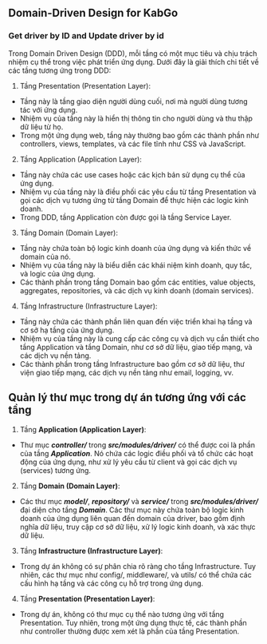 ## Domain-Driven Design for KabGo
### Get driver by ID and Update driver by id
Trong Domain Driven Design (DDD), mỗi tầng có một mục tiêu và chịu trách nhiệm cụ thể trong việc phát triển ứng dụng. Dưới đây là giải thích chi tiết về các tầng tương ứng trong DDD:
1. Tầng Presentation (Presentation Layer):
  - Tầng này là tầng giao diện người dùng cuối, nơi mà người dùng tương tác với ứng dụng.
  - Nhiệm vụ của tầng này là hiển thị thông tin cho người dùng và thu thập dữ liệu từ họ.
  - Trong một ứng dụng web, tầng này thường bao gồm các thành phần như controllers, views, templates, và các file tĩnh như CSS và JavaScript.
2. Tầng Application (Application Layer):
  - Tầng này chứa các use cases hoặc các kịch bản sử dụng cụ thể của ứng dụng.
  - Nhiệm vụ của tầng này là điều phối các yêu cầu từ tầng Presentation và gọi các dịch vụ tương ứng từ tầng Domain để thực hiện các logic kinh doanh.
  - Trong DDD, tầng Application còn được gọi là tầng Service Layer.
3. Tầng Domain (Domain Layer):
  - Tầng này chứa toàn bộ logic kinh doanh của ứng dụng và kiến thức về domain của nó.
  - Nhiệm vụ của tầng này là biểu diễn các khái niệm kinh doanh, quy tắc, và logic của ứng dụng.
  - Các thành phần trong tầng Domain bao gồm các entities, value objects, aggregates, repositories, và các dịch vụ kinh doanh (domain services).
4. Tầng Infrastructure (Infrastructure Layer):
  - Tầng này chứa các thành phần liên quan đến việc triển khai hạ tầng và cơ sở hạ tầng của ứng dụng.
  - Nhiệm vụ của tầng này là cung cấp các công cụ và dịch vụ cần thiết cho tầng Application và tầng Domain, như cơ sở dữ liệu, giao tiếp mạng, và các dịch vụ nền tảng.
  - Các thành phần trong tầng Infrastructure bao gồm cơ sở dữ liệu, thư viện giao tiếp mạng, các dịch vụ nền tảng như email, logging, vv.

## Quản lý thư mục trong dự án tương ứng với các tầng

1. Tầng **Application (Application Layer)**:
  - Thư mục _**controller/**_ trong _**src/modules/driver/**_ có thể được coi là phần của tầng _**Application**_. Nó chứa các logic điều phối và tổ chức các hoạt động của ứng dụng, như xử lý yêu cầu từ client và gọi các dịch vụ (services) tương ứng.
    
2. Tầng **Domain (Domain Layer)**:
  - Các thư mục _**model/**_, _**repository/**_ và _**service/**_ trong _**src/modules/driver/**_ đại diện cho tầng _**Domain**_. Các thư mục này chứa toàn bộ logic kinh doanh của ứng dụng liên quan đến domain của driver, bao gồm định nghĩa dữ liệu, truy cập cơ sở dữ liệu, xử lý logic kinh doanh, và xác thực dữ liệu.

3. Tầng **Infrastructure (Infrastructure Layer)**:
  - Trong dự án không có sự phân chia rõ ràng cho tầng Infrastructure. Tuy nhiên, các thư mục như config/, middleware/, và utils/ có thể chứa các cấu hình hạ tầng và các công cụ hỗ trợ trong ứng dụng.

4. Tầng **Presentation (Presentation Layer)**:
  - Trong dự án, không có thư mục cụ thể nào tương ứng với tầng Presentation. Tuy nhiên, trong một ứng dụng thực tế, các thành phần như controller thường được xem xét là phần của tầng Presentation.










